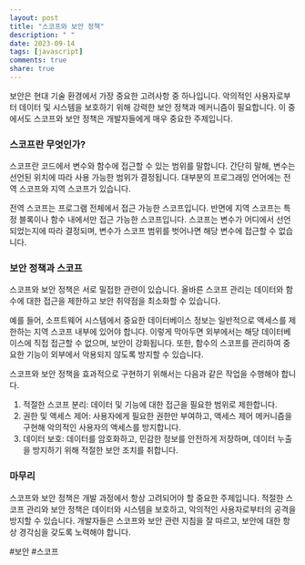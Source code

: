 ```yaml
---
layout: post
title: "스코프와 보안 정책"
description: " "
date: 2023-09-14
tags: [javascript]
comments: true
share: true
---
```


보안은 현대 기술 환경에서 가장 중요한 고려사항 중 하나입니다. 악의적인 사용자로부터 데이터 및 시스템을 보호하기 위해 강력한 보안 정책과 메커니즘이 필요합니다. 이 중에서도 스코프와 보안 정책은 개발자들에게 매우 중요한 주제입니다.

### 스코프란 무엇인가?

스코프란 코드에서 변수와 함수에 접근할 수 있는 범위를 말합니다. 간단히 말해, 변수는 선언된 위치에 따라 사용 가능한 범위가 결정됩니다. 대부분의 프로그래밍 언어에는 전역 스코프와 지역 스코프가 있습니다.

전역 스코프는 프로그램 전체에서 접근 가능한 스코프입니다. 반면에 지역 스코프는 특정 블록이나 함수 내에서만 접근 가능한 스코프입니다. 스코프는 변수가 어디에서 선언되었는지에 따라 결정되며, 변수가 스코프 범위를 벗어나면 해당 변수에 접근할 수 없습니다.

### 보안 정책과 스코프

스코프와 보안 정책은 서로 밀접한 관련이 있습니다. 올바른 스코프 관리는 데이터와 함수에 대한 접근을 제한하고 보안 취약점을 최소화할 수 있습니다.

예를 들어, 소프트웨어 시스템에서 중요한 데이터베이스 정보는 일반적으로 액세스를 제한하는 지역 스코프 내부에 있어야 합니다. 이렇게 막아두면 외부에서는 해당 데이터베이스에 직접 접근할 수 없으며, 보안이 강화됩니다. 또한, 함수의 스코프를 관리하여 중요한 기능이 외부에서 악용되지 않도록 방지할 수 있습니다.

스코프와 보안 정책을 효과적으로 구현하기 위해서는 다음과 같은 작업을 수행해야 합니다.

1. 적절한 스코프 분리: 데이터 및 기능에 대한 접근을 필요한 범위로 제한합니다.
2. 권한 및 액세스 제어: 사용자에게 필요한 권한만 부여하고, 액세스 제어 메커니즘을 구현해 악의적인 사용자의 액세스를 방지합니다.
3. 데이터 보호: 데이터를 암호화하고, 민감한 정보를 안전하게 저장하며, 데이터 누출을 방지하기 위해 적절한 보안 조치를 취합니다.

### 마무리

스코프와 보안 정책은 개발 과정에서 항상 고려되어야 할 중요한 주제입니다. 적절한 스코프 관리와 보안 정책은 데이터와 시스템을 보호하고, 악의적인 사용자로부터의 공격을 방지할 수 있습니다. 개발자들은 스코프와 보안 관련 지침을 잘 따르고, 보안에 대한 항상 경각심을 갖도록 노력해야 합니다.

#보안 #스코프